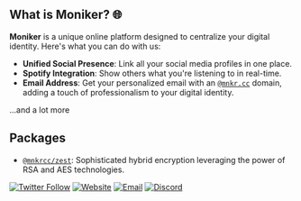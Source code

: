 ## What is **Moniker**? 🌐 

**Moniker** is a unique online platform designed to centralize your digital identity. Here's what you can do with us:

- **Unified Social Presence**: Link all your social media profiles in one place.
- **Spotify Integration**: Show others what you're listening to in real-time.
- **Email Address**: Get your personalized email with an [`@mnkr.cc`](https://mnkr.cc) domain, adding a touch of professionalism to your digital identity.

...and a lot more


## Packages
-   [`@mnkrcc/zest`](https://github.com/mnkrcc/zest): Sophisticated hybrid encryption leveraging the power of RSA and AES technologies. <br>

[![Twitter Follow](https://img.shields.io/twitter/follow/mnkrcc?style=flat&logo=x&logoColor=ffffff&labelColor=090C16&color=FFADC6)](https://twitter.com/mnkrcc)
[![Website](https://img.shields.io/website-up-down-green-red/http/mnkr.cc.svg?label=Website%20Status&labelColor=090C16&color=FFADC6)](https://mnkr.cc)
[![Email](https://img.shields.io/badge/Email-help%40mnkr.cc-FFADC6?style=flat&labelColor=090C16&logo=gmail&logoColor=ffffff)](mailto:help@mnkr.cc)
[![Discord](https://img.shields.io/discord/1141826875753250959?label=Discord&labelColor=090C16&color=FFADC6&logo=discord&logoColor=ffffff)](https://discord.gg/private-for-now)
